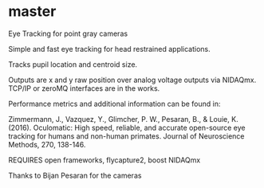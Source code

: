 # master
Eye Tracking for point gray cameras

Simple and fast eye tracking for head restrained applications.

Tracks pupil location and centroid size.

Outputs are x and y raw position over analog voltage outputs via NIDAQmx.
TCP/IP or zeroMQ interfaces are in the works.

Performance metrics and additional information can be found in:

Zimmermann, J., Vazquez, Y., Glimcher, P. W., Pesaran, B., & Louie, K. (2016). Oculomatic: High speed, reliable, and accurate open-source eye tracking for humans and non-human primates. Journal of Neuroscience Methods, 270, 138-146.

REQUIRES open frameworks, flycapture2, boost NIDAQmx

Thanks to Bijan Pesaran for the cameras
